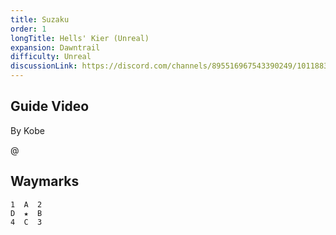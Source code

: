 ```yaml
---
title: Suzaku
order: 1
longTitle: Hells' Kier (Unreal)
expansion: Dawntrail
difficulty: Unreal
discussionLink: https://discord.com/channels/895516967543390249/1011883681222234182
---
```



## Guide Video
By Kobe

@[](https://youtu.be/NnTeFhDzWWo)

## Waymarks

```
1  A  2
D  ★  B
4  C  3
```
